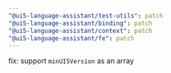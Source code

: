 ```yaml
---
"@ui5-language-assistant/test-utils": patch
"@ui5-language-assistant/binding": patch
"@ui5-language-assistant/context": patch
"@ui5-language-assistant/fe": patch
---
```


fix: support `minUI5Version` as an array
